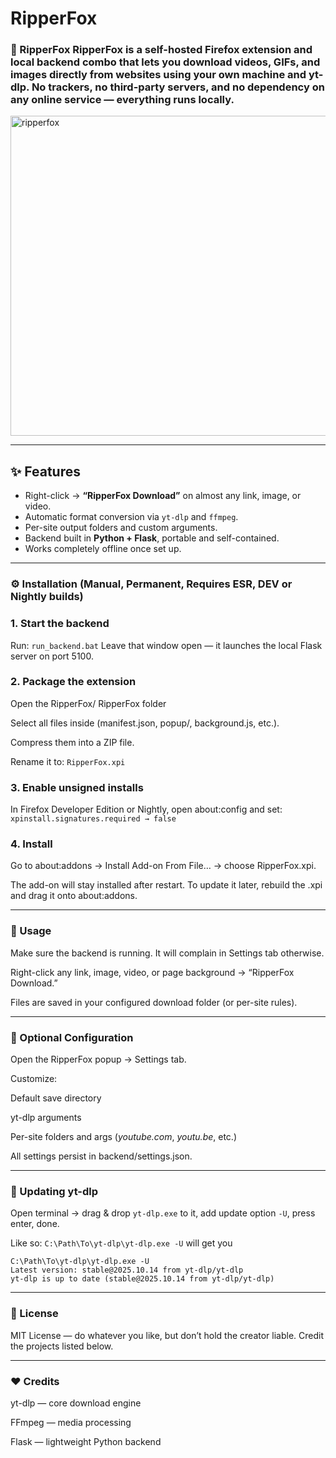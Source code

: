 # RipperFox

### 🦊 RipperFox  RipperFox is a self-hosted Firefox extension and local backend combo that lets you download videos, GIFs, and images directly from websites using your own machine and **yt-dlp**.   No trackers, no third-party servers, and no dependency on any online service — everything runs locally.
<img width="512" height="512" alt="ripperfox" src="https://github.com/user-attachments/assets/fa763b46-fea6-4405-80b5-488dab362561" />

---

## ✨ Features

- Right-click → **“RipperFox Download”** on almost any link, image, or video.
- Automatic format conversion via `yt-dlp` and `ffmpeg`.
- Per-site output folders and custom arguments.
- Backend built in **Python + Flask**, portable and self-contained.
- Works completely offline once set up.

---

### ⚙️ Installation (Manual, Permanent, Requires ESR, DEV or Nightly builds)

### 1. Start the backend
Run: ```run_backend.bat``` 
Leave that window open — it launches the local Flask server on port 5100.

### 2. Package the extension

Open the RipperFox/ RipperFox folder

Select all files inside (manifest.json, popup/, background.js, etc.).

Compress them into a ZIP file.

Rename it to: ```RipperFox.xpi```

### 3. Enable unsigned installs

In Firefox Developer Edition or Nightly, open about:config and set:
```xpinstall.signatures.required → false```

### 4. Install

Go to about:addons → Install Add-on From File… → choose RipperFox.xpi.

The add-on will stay installed after restart.
To update it later, rebuild the .xpi and drag it onto about:addons.

---

### 🧠 Usage

Make sure the backend is running. It will complain in Settings tab otherwise. 

Right-click any link, image, video, or page background → “RipperFox Download.”

Files are saved in your configured download folder (or per-site rules).

---


### 🧰 Optional Configuration

Open the RipperFox popup → Settings tab.

Customize:

Default save directory

yt-dlp arguments

Per-site folders and args (*youtube.com*, *youtu.be*, etc.)

All settings persist in backend/settings.json.

---


### 🚀 Updating yt-dlp

Open terminal → drag & drop ```yt-dlp.exe``` to it, add update option ```-U```, press enter, done.

Like so: ```C:\Path\To\yt-dlp\yt-dlp.exe -U``` will get you 

```
C:\Path\To\yt-dlp\yt-dlp.exe -U
Latest version: stable@2025.10.14 from yt-dlp/yt-dlp
yt-dlp is up to date (stable@2025.10.14 from yt-dlp/yt-dlp)
```

---

### 🧱 License

MIT License — do whatever you like, but don’t hold the creator liable.
Credit the projects listed below.

---

### ❤️ Credits

yt-dlp — core download engine

FFmpeg — media processing

Flask — lightweight Python backend
